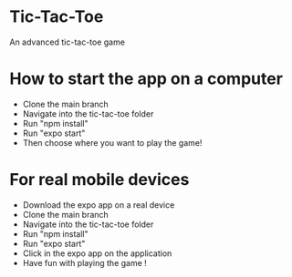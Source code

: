 # Tic-Tac-Toe
An advanced tic-tac-toe game

# How to start the app on a computer
- Clone the main branch
- Navigate into the tic-tac-toe folder
- Run "npm install"
- Run "expo start" 
- Then choose where you want to play the game!

# For real mobile devices
- Download the expo app on a real device
- Clone the main branch 
- Navigate into the tic-tac-toe folder
- Run "npm install"
- Run "expo start"
- Click in the expo app on the application
- Have fun with playing the game !

